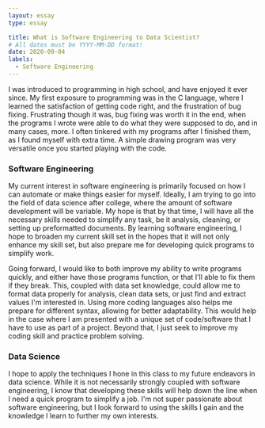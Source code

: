 ```yaml
---
layout: essay
type: essay

title: What is Software Engineering to Data Scientist?
# All dates must be YYYY-MM-DD format!
date: 2020-09-04
labels:
  - Software Engineering
---
```


I was introduced to programming in high school, and have enjoyed it ever since. My first exposure to programming was in the C language, where I learned the satisfaction of getting code right, and the frustration of bug fixing. Frustrating though it was, bug fixing was worth it in the end, when the programs I wrote were able to do what they were supposed to do, and in many cases, more. I often tinkered with my programs after I finished them, as I found myself with extra time. A simple drawing program was very versatile once you started playing with the code.

### Software Engineering

My current interest in software engineering is primarily focused on how I can automate or make things easier for myself. Ideally, I am trying to go into the field of data science after college, where the amount of software development will be variable. My hope is that by that time, I will have all the necessary skills needed to simplify any task, be it analysis, cleaning, or setting up preformatted documents. By learning software engineering, I hope to broaden my current skill set in the hopes that it will not only enhance my skill set, but also prepare me for developing quick programs to simplify work.

Going forward, I would like to both improve my ability to write programs quickly, and either have those programs function, or that I'll able to fix them if they break. This, coupled with data set knowledge, could allow me to format data properly for analysis, clean data sets, or just find and extract values I'm interested in. Using more coding languages also helps me prepare for different syntax, allowing for better adaptability. This would help in the case where I am presented with a unique set of code/software that I have to use as part of a project. Beyond that, I just seek to improve my coding skill and practice problem solving.

### Data Science

I hope to apply the techniques I hone in this class to my future endeavors in data science. While it is not necessarily strongly coupled with software engineering, I know that developing these skills will help down the line when I need a quick program to simplify a job. I'm not super passionate about software engineering, but I look forward to using the skills I gain and the knowledge I learn to further my own interests.

